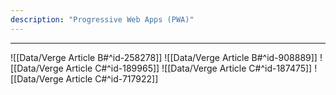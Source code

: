 ```yaml
---
description: "Progressive Web Apps (PWA)"
---
```



---

![[Data/Verge Article B#^id-258278]]
![[Data/Verge Article B#^id-908889]]
![[Data/Verge Article C#^id-189965]]
![[Data/Verge Article C#^id-187475]]
![[Data/Verge Article C#^id-717922]]

